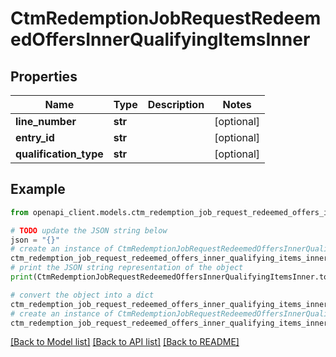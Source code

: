 # CtmRedemptionJobRequestRedeemedOffersInnerQualifyingItemsInner


## Properties

Name | Type | Description | Notes
------------ | ------------- | ------------- | -------------
**line_number** | **str** |  | [optional] 
**entry_id** | **str** |  | [optional] 
**qualification_type** | **str** |  | [optional] 

## Example

```python
from openapi_client.models.ctm_redemption_job_request_redeemed_offers_inner_qualifying_items_inner import CtmRedemptionJobRequestRedeemedOffersInnerQualifyingItemsInner

# TODO update the JSON string below
json = "{}"
# create an instance of CtmRedemptionJobRequestRedeemedOffersInnerQualifyingItemsInner from a JSON string
ctm_redemption_job_request_redeemed_offers_inner_qualifying_items_inner_instance = CtmRedemptionJobRequestRedeemedOffersInnerQualifyingItemsInner.from_json(json)
# print the JSON string representation of the object
print(CtmRedemptionJobRequestRedeemedOffersInnerQualifyingItemsInner.to_json())

# convert the object into a dict
ctm_redemption_job_request_redeemed_offers_inner_qualifying_items_inner_dict = ctm_redemption_job_request_redeemed_offers_inner_qualifying_items_inner_instance.to_dict()
# create an instance of CtmRedemptionJobRequestRedeemedOffersInnerQualifyingItemsInner from a dict
ctm_redemption_job_request_redeemed_offers_inner_qualifying_items_inner_from_dict = CtmRedemptionJobRequestRedeemedOffersInnerQualifyingItemsInner.from_dict(ctm_redemption_job_request_redeemed_offers_inner_qualifying_items_inner_dict)
```
[[Back to Model list]](../README.md#documentation-for-models) [[Back to API list]](../README.md#documentation-for-api-endpoints) [[Back to README]](../README.md)


